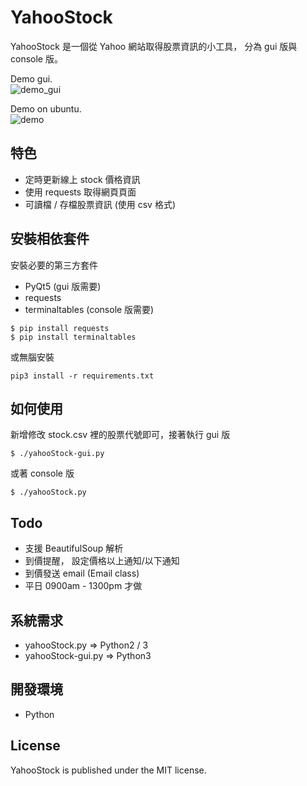 YahooStock
==========
YahooStock 是一個從 Yahoo 網站取得股票資訊的小工具， 分為 gui 版與 console 版。

Demo gui.  
![demo_gui](https://raw.github.com/shengyu7697/YahooStock/master/demo_gui.gif)  

Demo on ubuntu.  
![demo](https://raw.github.com/shengyu7697/YahooStock/master/demo.gif)  

## 特色
* 定時更新線上 stock 價格資訊  
* 使用 requests 取得網頁頁面  
* 可讀檔 / 存檔股票資訊 (使用 csv 格式)  

## 安裝相依套件
安裝必要的第三方套件
* PyQt5 (gui 版需要)
* requests
* terminaltables (console 版需要)
```
$ pip install requests
$ pip install terminaltables
```
或無腦安裝
```
pip3 install -r requirements.txt
```

## 如何使用
新增修改 stock.csv 裡的股票代號即可，接著執行 gui 版  
```
$ ./yahooStock-gui.py
```

或著 console 版  
```
$ ./yahooStock.py
```

## Todo
* 支援 BeautifulSoup 解析  
* 到價提醒， 設定價格以上通知/以下通知  
* 到價發送 email (Email class)  
* 平日 0900am - 1300pm 才做  

## 系統需求
* yahooStock.py => Python2 / 3
* yahooStock-gui.py => Python3

## 開發環境
* Python

## License
YahooStock is published under the MIT license.  
